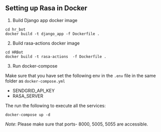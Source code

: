 ## Setting up Rasa in Docker


1. Build Django app docker image

```
cd hr_bot
docker build -t django_app -f Dockerfile .

```

2. Build rasa-actions docker image

```
cd HRBot
docker build -t rasa-actions  -f Dockerfile .
```

3. Run docker-compose

Make sure that you have set the following env in the `.env` file in the same folder as `docker-compose.yml`

- SENDGRID_API_KEY
- RASA_SERVER


The run the following to execute all the services:

```
docker-compose up -d
```

*Note*: Please make sure that ports- 8000, 5005, 5055 are accessible.

